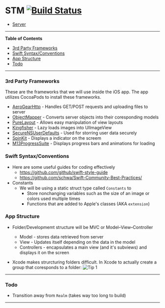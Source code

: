 # STM [![Build Status](https://travis-ci.com/k3zi/STM.svg?token=gKfozS7CKh23NEAzKfWg&branch=master)](https://travis-ci.com/k3zi/STM)
- [Server][0]

----

**Table of Contents**
- [3rd Party Frameworks](#3rd-party-frameworks)
- [Swift Syntax/Conventions](#swift-syntaxconventions)
- [App Structure](#app-structure)
- [Todo](#todo)

----

### 3rd Party Frameworks

These are the frameworks that we will use inside the iOS app. The app utilizes CocoaPods to install these frameworks.
- <a href="https://github.com/aerogear/aerogear-ios-http" target="_blank">AeroGearHttp</a> - Handles GET/POST requests and uploading files to server
- <a href="https://github.com/Hearst-DD/ObjectMapper" target="_blank">ObjectMapper</a> - Converts server objects into their coresponding models
- <a href="https://github.com/PureLayout/PureLayout" target="_blank">PureLayout</a> - Allows easy manipulation of view layouts
- <a href="https://github.com/onevcat/Kingfisher" target="_blank">Kingfisher</a> - Lazy loads images into UIImageView
- <a href="https://github.com/nielsmouthaan/SecureNSUserDefaults" target="_blank">SecureNSUserDefaults</a> - Used for storring user data securely
- <a href="https://github.com/tobiasahlin/SpinKit" target="_blank">SpinKit</a> - Displays a indicator on the screem
- <a href="https://github.com/Marxon13/M13ProgressSuite" target="_blank">M13ProgressSuite</a> - Displays progress bars and animations for loading

### Swift Syntax/Conventions
- Here are some useful guides for coding effectively
  * https://github.com/github/swift-style-guide
  * https://github.com/schwa/Swift-Community-Best-Practices/
- Constants
  * We will be using a static struct type called `Constants` to
    - Store nonchanging variables such as the size of an image or colors used multiple times
    - Functions that are added to Apple's classes (AKA `extension`)

### App Structure
- Folder/Developmemt structure will be MVC or Model–View–Controller
  * Model - stores data retrieved from server
  * View - Updates itself depending on the data in the model
  * Controllers - encapsulates a main view (and it's subviews) and displays it on the screen

- Xcode makes strurcturing folders difficult. In Xcode to actually create a group that coresponds to a folder:
![Tip 1](https://www.dropbox.com/s/u9jypvkq4ytesd0/tip1.png?dl=1)

----

### Todo
- Transition away from `Realm` (takes way too long to build)

----

[0]: https://github.com/k3zi/STM-Server

